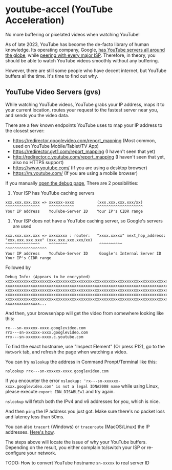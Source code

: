 # youtube-accel (YouTube Acceleration)

No more buffering or pixelated videos when watching YouTube!

As of late 2023, YouTube has become the de-facto library of human knowledge. Its operating company, Google, [has YouTube servers all around the globe](https://www.google.com/get/videoqualityreport/#how_video_gets_to_you), while [peering with every major ISP](https://peering.google.com/). Therefore, in theory, you should be able to watch YouTube videos smoothly without any buffering.

However, there are still some people who have decent internet, but YouTube buffers all the time. It's time to find out why.

## YouTube Video Servers (gvs)

While watching YouTube videos, YouTube grabs your IP address, maps it to your current location, routes your request to the fastest server near you, and sends you the video data.

There are a few known endpoints YouTube uses to map your IP address to the closest server:

- https://redirector.googlevideo.com/report_mapping (Most common, used on YouTube Mobile/Tablet/TV App)
- https://redirector.gvt1.com/report_mapping (I haven't seen that yet)
- http://redirector.c.youtube.com/report_mapping (I haven't seen that yet, also no HTTPS support)
- https://www.youtube.com/ (If you are using a desktop browser)
- https://m.youtube.com/ (If you are using a mobile browser)

If you manually [open the debug page](https://redirector.googlevideo.com/report_mapping "YouTube Report Mapping"), There are 2 possibilities:

1. Your ISP has YouTube caching servers

```
xxx.xxx.xxx.xxx => xxxxxx-xxxx          (xxx.xxx.xxx.xxx/xx)
^^^^^^^^^^^^^^^    ^^^^^^^^^^^          ^^^^^^^^^^^^^^^^^^^^
Your IP address    YouTube-Server ID    Your IP's CIDR range
```

1. Your ISP does not have a YouTube caching server, so Google's servers are used

```
xxx.xxx.xxx.xxx => xxxxxxxx : router:   "xxxx.xxxxx" next_hop_address: "xxx.xxx.xxx.xxx" (xxx.xxx.xxx.xxx/xx)
^^^^^^^^^^^^^^^    ^^^^^^^^              ^^^^^^^^^^                                       ^^^^^^^^^^^^^^^^^^
Your IP address    YouTube-Server ID     Google's Internal Server ID                      Your IP's CIDR range
```

Followed by

```
Debug Info: (Appears to be encrypted)
xxxxxxxxxxxxxxxxxxxxxxxxxxxxxxxxxxxxxxxxxxxxxxxxxxxxxxxxxxxxxxxxxxxxxxxxxxxxxxxx
xxxxxxxxxxxxxxxxxxxxxxxxxxxxxxxxxxxxxxxxxxxxxxxxxxxxxxxxxxxxxxxxxxxxxxxxxxxxxxxx
xxxxxxxxxxxxxxxxxxxxxxxxxxxxxxxxxxxxxxxxxxxxxxxxxxxxxxxxxxxxxxxxxxxxxxxxxxxxxxxx
xxxxxxxxxxxxxxxxxxxxxxxxxxxxxxxxxxxxxxxxxxxxxxxxxxxxxxxxxxxxxxxxxxxxxxxxxxxxxxxx
xxxxxxxxxxxxxxxxxxxxxxxxxxxxxxxxxxxxxxxxxxxxxxxxxxxxxxxxxxxxxxxxxxxxxxxxxxxxxxxx
xxxxxxxxxxxxxxx...
```

And then, your browser/app will get the video from somewhere looking like this:

```
rx---sn-xxxxxx-xxxx.googlevideo.com
rrx---sn-xxxxxx-xxxx.googlevideo.com
rrx---sn-xxxxxx-xxxx.c.youtube.com
```

To find the exact hostname, use "Inspect Element" (Or press F12), go to the `Network` tab, and refresh the page when watching a video.

You can try `nslookup` the address in Command Pronpt/Terminal like this:

```
nslookup rrx---sn-xxxxxx-xxxx.googlevideo.com
```

If you encounter the error `nslookup: 'rx---sn-xxxxxx-xxxx.googlevideo.com' is not a legal IDNA2008 name` while using Linux, please execute `export IDN_DISABLE=1` and try again.

`nslookup` will fetch both the IPv4 and v6 addresses for you, which is nice.

And then `ping` the IP address you just got. Make sure there's no packet loss and latency less than 50ms.

You can also `tracert` (Windows) or `traceroute` (MacOS/Linux) the IP addresses. [Here's how](traceroute.md).

The steps above will locate the issue of why your YouTube buffers. Depending on the result, you either complain to/switch your ISP or re-configure your network.

TODO: How to convert YouTube hostname `sn-xxxxx` to real server ID
